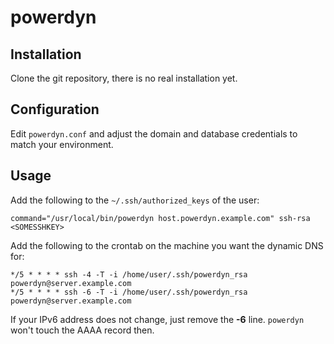 powerdyn
========

Installation
------------
Clone the git repository, there is no real installation yet.

Configuration
-------------
Edit `powerdyn.conf` and adjust the domain and database credentials to match your environment.

Usage
-----
Add the following to the `~/.ssh/authorized_keys` of the user:

    command="/usr/local/bin/powerdyn host.powerdyn.example.com" ssh-rsa <SOMESSHKEY>


Add the following to the crontab on the machine you want the dynamic DNS for:

    */5 * * * * ssh -4 -T -i /home/user/.ssh/powerdyn_rsa powerdyn@server.example.com
    */5 * * * * ssh -6 -T -i /home/user/.ssh/powerdyn_rsa powerdyn@server.example.com

If your IPv6 address does not change, just remove the **-6** line. `powerdyn` won't touch the AAAA record then.
